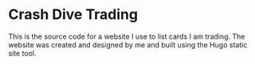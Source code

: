 # Crash Dive Trading #
This is the source code for a website I use to list cards I am trading. The website was created and designed by me and built using the Hugo static site tool.
